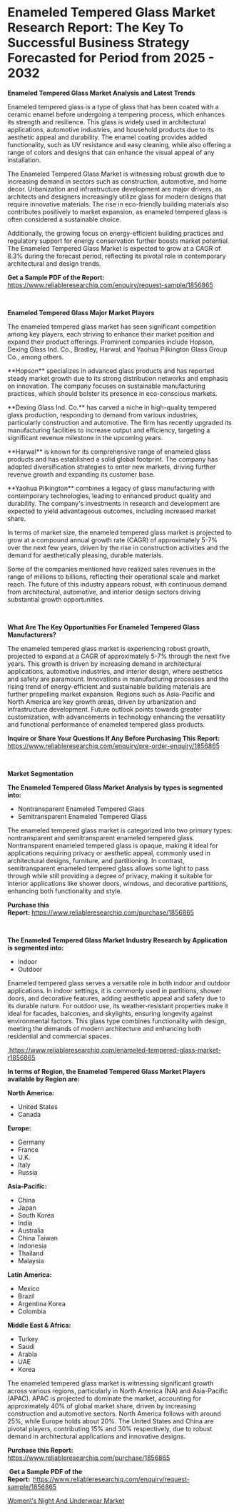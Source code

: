 <p><h1>Enameled Tempered Glass Market Research Report: The Key To Successful Business Strategy Forecasted for Period from 2025 - 2032</h1></p><p><strong>Enameled Tempered Glass Market Analysis and Latest Trends</strong></p>
<p><p>Enameled tempered glass is a type of glass that has been coated with a ceramic enamel before undergoing a tempering process, which enhances its strength and resilience. This glass is widely used in architectural applications, automotive industries, and household products due to its aesthetic appeal and durability. The enamel coating provides added functionality, such as UV resistance and easy cleaning, while also offering a range of colors and designs that can enhance the visual appeal of any installation.</p><p>The Enameled Tempered Glass Market is witnessing robust growth due to increasing demand in sectors such as construction, automotive, and home decor. Urbanization and infrastructure development are major drivers, as architects and designers increasingly utilize glass for modern designs that require innovative materials. The rise in eco-friendly building materials also contributes positively to market expansion, as enameled tempered glass is often considered a sustainable choice.</p><p>Additionally, the growing focus on energy-efficient building practices and regulatory support for energy conservation further boosts market potential. The Enameled Tempered Glass Market is expected to grow at a CAGR of 8.3% during the forecast period, reflecting its pivotal role in contemporary architectural and design trends.</p></p>
<p><strong>Get a Sample PDF of the Report:&nbsp;</strong> <a href="https://www.reliableresearchiq.com/enquiry/request-sample/1856865?utm_campaign=3514&utm_medium=2&utm_source=Github&utm_content=ia&utm_term=27032025&utm_id=enameled-tempered-glass">https://www.reliableresearchiq.com/enquiry/request-sample/1856865</a></p>
<p>&nbsp;</p>
<p><strong>Enameled Tempered Glass Major Market Players</strong></p>
<p><p>The enameled tempered glass market has seen significant competition among key players, each striving to enhance their market position and expand their product offerings. Prominent companies include Hopson, Dexing Glass Ind. Co., Bradley, Harwal, and Yaohua Pilkington Glass Group Co., among others.</p><p>**Hopson** specializes in advanced glass products and has reported steady market growth due to its strong distribution networks and emphasis on innovation. The company focuses on sustainable manufacturing practices, which should bolster its presence in eco-conscious markets.</p><p>**Dexing Glass Ind. Co.** has carved a niche in high-quality tempered glass production, responding to demand from various industries, particularly construction and automotive. The firm has recently upgraded its manufacturing facilities to increase output and efficiency, targeting a significant revenue milestone in the upcoming years.</p><p>**Harwal** is known for its comprehensive range of enameled glass products and has established a solid global footprint. The company has adopted diversification strategies to enter new markets, driving further revenue growth and expanding its customer base.</p><p>**Yaohua Pilkington** combines a legacy of glass manufacturing with contemporary technologies, leading to enhanced product quality and durability. The company's investments in research and development are expected to yield advantageous outcomes, including increased market share.</p><p>In terms of market size, the enameled tempered glass market is projected to grow at a compound annual growth rate (CAGR) of approximately 5-7% over the next few years, driven by the rise in construction activities and the demand for aesthetically pleasing, durable materials. </p><p>Some of the companies mentioned have realized sales revenues in the range of millions to billions, reflecting their operational scale and market reach. The future of this industry appears robust, with continuous demand from architectural, automotive, and interior design sectors driving substantial growth opportunities.</p></p>
<p>&nbsp;</p>
<p><strong>What Are The Key Opportunities For Enameled Tempered Glass Manufacturers?</strong></p>
<p><p>The enameled tempered glass market is experiencing robust growth, projected to expand at a CAGR of approximately 5-7% through the next five years. This growth is driven by increasing demand in architectural applications, automotive industries, and interior design, where aesthetics and safety are paramount. Innovations in manufacturing processes and the rising trend of energy-efficient and sustainable building materials are further propelling market expansion. Regions such as Asia-Pacific and North America are key growth areas, driven by urbanization and infrastructure development. Future outlook points towards greater customization, with advancements in technology enhancing the versatility and functional performance of enameled tempered glass products.</p></p>
<p><strong>Inquire or Share Your Questions If Any Before Purchasing This Report:</strong> <a href="https://www.reliableresearchiq.com/enquiry/pre-order-enquiry/1856865?utm_campaign=3514&utm_medium=2&utm_source=Github&utm_content=ia&utm_term=27032025&utm_id=enameled-tempered-glass">https://www.reliableresearchiq.com/enquiry/pre-order-enquiry/1856865</a></p>
<p>&nbsp;</p>
<p><strong>Market Segmentation</strong></p>
<p><strong>The Enameled Tempered Glass Market Analysis by types is segmented into:</strong></p>
<p><ul><li>Nontransparent Enameled Tempered Glass</li><li>Semitransparent Enameled Tempered Glass</li></ul></p>
<p><p>The enameled tempered glass market is categorized into two primary types: nontransparent and semitransparent enameled tempered glass. Nontransparent enameled tempered glass is opaque, making it ideal for applications requiring privacy or aesthetic appeal, commonly used in architectural designs, furniture, and partitioning. In contrast, semitransparent enameled tempered glass allows some light to pass through while still providing a degree of privacy, making it suitable for interior applications like shower doors, windows, and decorative partitions, enhancing both functionality and style.</p></p>
<p><strong>Purchase this Report:&nbsp;</strong><a href="https://www.reliableresearchiq.com/purchase/1856865?utm_campaign=3514&utm_medium=2&utm_source=Github&utm_content=ia&utm_term=27032025&utm_id=enameled-tempered-glass">https://www.reliableresearchiq.com/purchase/1856865</a></p>
<p>&nbsp;</p>
<p><strong>The Enameled Tempered Glass Market Industry Research by Application is segmented into:</strong></p>
<p><ul><li>Indoor</li><li>Outdoor</li></ul></p>
<p><p>Enameled tempered glass serves a versatile role in both indoor and outdoor applications. In indoor settings, it is commonly used in partitions, shower doors, and decorative features, adding aesthetic appeal and safety due to its durable nature. For outdoor use, its weather-resistant properties make it ideal for facades, balconies, and skylights, ensuring longevity against environmental factors. This glass type combines functionality with design, meeting the demands of modern architecture and enhancing both residential and commercial spaces.</p></p>
<p><a href="https://www.reliableresearchiq.com/enameled-tempered-glass-market-r1856865?utm_campaign=3514&utm_medium=2&utm_source=Github&utm_content=ia&utm_term=27032025&utm_id=enameled-tempered-glass">&nbsp;https://www.reliableresearchiq.com/enameled-tempered-glass-market-r1856865</a></p>
<p><strong>In terms of Region, the Enameled Tempered Glass Market Players available by Region are:</strong></p>
<p>
    <p> <strong> North America: </strong>
        <ul>
            <li>United States</li>
            <li>Canada</li>
        </ul>
        </p> 
    <p> <strong> Europe: </strong>
        <ul>
            <li>Germany</li>
            <li>France</li>
            <li>U.K.</li>
            <li>Italy</li>
            <li>Russia</li>
        </ul>
        </p> 
    <p> <strong> Asia-Pacific: </strong>
        <ul>
            <li>China</li>
            <li>Japan</li>
            <li>South Korea</li>
            <li>India</li>
            <li>Australia</li>
            <li>China Taiwan</li>
            <li>Indonesia</li>
            <li>Thailand</li>
            <li>Malaysia</li>
        </ul>
        </p> 
    <p> <strong> Latin America: </strong>
        <ul>
            <li>Mexico</li>
            <li>Brazil</li>
            <li>Argentina Korea</li>
            <li>Colombia</li>
        </ul>
        </p> 
    <p> <strong> Middle East & Africa: </strong>
        <ul>
            <li>Turkey</li>
            <li>Saudi</li>
            <li>Arabia</li>
            <li>UAE</li>
            <li>Korea</li>
        </ul>
    </p>
    </p>
<p><p>The enameled tempered glass market is witnessing significant growth across various regions, particularly in North America (NA) and Asia-Pacific (APAC). APAC is projected to dominate the market, accounting for approximately 40% of global market share, driven by increasing construction and automotive sectors. North America follows with around 25%, while Europe holds about 20%. The United States and China are pivotal players, contributing 15% and 30% respectively, due to robust demand in architectural applications and innovative designs.</p></p>
<p><strong>Purchase this Report: </strong><a href="https://www.reliableresearchiq.com/purchase/1856865?utm_campaign=3514&utm_medium=2&utm_source=Github&utm_content=ia&utm_term=27032025&utm_id=enameled-tempered-glass">https://www.reliableresearchiq.com/purchase/1856865</a></p>
<p>&nbsp;<strong>Get a Sample PDF of the Report:&nbsp;&nbsp;</strong><a href="https://www.reliableresearchiq.com/enquiry/request-sample/1856865?utm_campaign=3514&utm_medium=2&utm_source=Github&utm_content=ia&utm_term=27032025&utm_id=enameled-tempered-glass">https://www.reliableresearchiq.com/enquiry/request-sample/1856865</a></p>
<p><strong></strong></p>
<p><p><a href="https://github.com/cachuhashieb/Market-Research-Report-List-1/blob/main/womens-night-and-underwear-market.md?utm_campaign=3514&utm_medium=2&utm_source=Github&utm_content=ia&utm_term=27032025&utm_id=enameled-tempered-glass">Women\'s Night And Underwear Market</a></p></p>